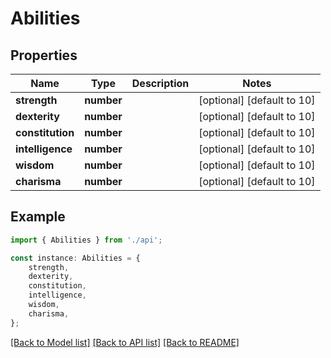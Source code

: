 # Abilities


## Properties

Name | Type | Description | Notes
------------ | ------------- | ------------- | -------------
**strength** | **number** |  | [optional] [default to 10]
**dexterity** | **number** |  | [optional] [default to 10]
**constitution** | **number** |  | [optional] [default to 10]
**intelligence** | **number** |  | [optional] [default to 10]
**wisdom** | **number** |  | [optional] [default to 10]
**charisma** | **number** |  | [optional] [default to 10]

## Example

```typescript
import { Abilities } from './api';

const instance: Abilities = {
    strength,
    dexterity,
    constitution,
    intelligence,
    wisdom,
    charisma,
};
```

[[Back to Model list]](../README.md#documentation-for-models) [[Back to API list]](../README.md#documentation-for-api-endpoints) [[Back to README]](../README.md)
